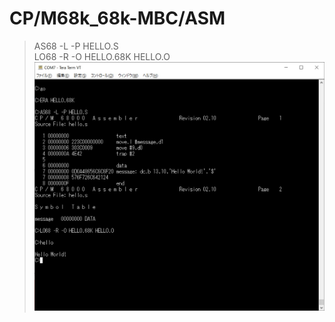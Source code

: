 # CP/M68k_68k-MBC/ASM
> AS68 -L -P HELLO.S
\
> LO68 -R -O HELLO.68K HELLO.O
\
![68k-MBC](https://github.com/kadokuratsuyoshi/retro_computing/blob/main/CPM68k_68k-MBC/ASM/asm_cpm68k.jpg)
